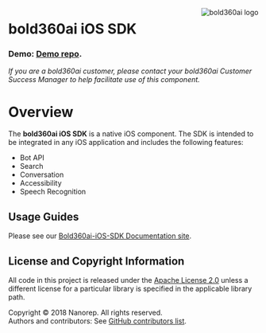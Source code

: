 <img src="https://ga1.imgix.net/logo/o/289-1505472411-9805512?ixlib=rb-1.0.0&ch=Width%2CDPR&auto=format"
 alt="bold360ai logo" title="bold360ai" align="right" /> 

# bold360ai iOS SDK

### Demo: [Demo repo](https://github.com/Bold360ai/Bold360ai-iOS-SDK-samples).

*If you are a bold360ai customer, please contact your bold360ai Customer Success Manager to help facilitate use of this component.*

# Overview
The **bold360ai iOS SDK** is a native iOS component. The SDK is intended to be integrated in any iOS application and includes the following features:

* Bot API
* Search
* Conversation
* Accessibility
* Speech Recognition

## Usage Guides
Please see our [Bold360ai-iOS-SDK Documentation site](https://github.com/Bold360ai/Bold360ai-iOS-SDK/wiki).

## License and Copyright Information
All code in this project is released under the [Apache License 2.0](http://www.apache.org/licenses/) unless a different license for a particular library is specified in the applicable library path.   

Copyright © 2018 Nanorep. All rights reserved.   
Authors and contributors: See [GitHub contributors list](https://github.com/Bold360ai/Bold360ai-iOS-SDK/graphs/contributors).
